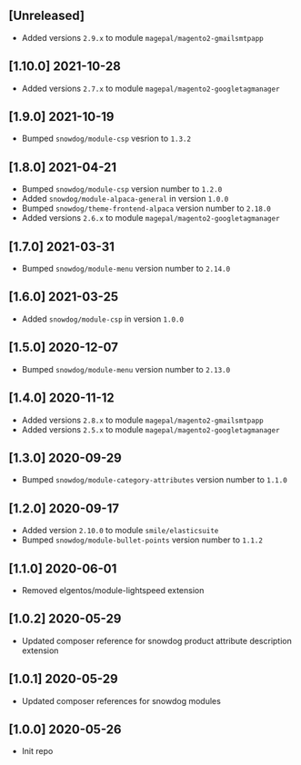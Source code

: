 ## [Unreleased]
* Added versions `2.9.x` to module `magepal/magento2-gmailsmtpapp`

## [1.10.0] 2021-10-28
* Added versions `2.7.x` to module `magepal/magento2-googletagmanager`

## [1.9.0] 2021-10-19
* Bumped `snowdog/module-csp` vesrion to `1.3.2`

## [1.8.0] 2021-04-21
* Bumped `snowdog/module-csp` version number to `1.2.0`
* Added `snowdog/module-alpaca-general` in version `1.0.0`
* Bumped `snowdog/theme-frontend-alpaca` version number to `2.18.0`
* Added versions `2.6.x` to module `magepal/magento2-googletagmanager`

## [1.7.0] 2021-03-31
* Bumped `snowdog/module-menu` version number to `2.14.0`

## [1.6.0] 2021-03-25
* Added `snowdog/module-csp` in version `1.0.0`

## [1.5.0] 2020-12-07
* Bumped `snowdog/module-menu` version number to `2.13.0`

## [1.4.0] 2020-11-12
* Added versions `2.8.x` to module `magepal/magento2-gmailsmtpapp`
* Added versions `2.5.x` to module `magepal/magento2-googletagmanager`

## [1.3.0] 2020-09-29
* Bumped `snowdog/module-category-attributes` version number to `1.1.0`

## [1.2.0] 2020-09-17
* Added version `2.10.0` to module `smile/elasticsuite`
* Bumped `snowdog/module-bullet-points` version number to `1.1.2`

## [1.1.0] 2020-06-01
* Removed elgentos/module-lightspeed extension

## [1.0.2] 2020-05-29
* Updated composer reference for snowdog product attribute description extension

## [1.0.1] 2020-05-29
* Updated composer references for snowdog modules

## [1.0.0] 2020-05-26
* Init repo
